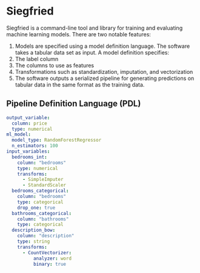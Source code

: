 # Siegfried
Siegfried is a command-line tool and library for training and evaluating machine learning models. There are two
notable features:

1. Models are specified using a model definition language.  The software takes a tabular data set as input.
A model definition specifies:
  1. The label column
  1. The columns to use as features
  1. Transformations such as standardization, imputation, and vectorization
1. The software outputs a serialized pipeline for generating predictions on tabular data in the same
format as the training data.

## Pipeline Definition Language (PDL)

```yaml
output_variable:
  column: price
  type: numerical
ml_model:
  model_type: RandomForestRegressor
  n_estimators: 100
input_variables:
  bedrooms_int:
    column: "bedrooms"
    type: numerical
    transforms:
      - SimpleImputer
      - StandardScaler
  bedrooms_categorical:
    column: "bedrooms"
    type: categorical
    drop_one: true
  bathrooms_categorical:
    column: "bathrooms"
    type: categorical
  description_bow:
    column: "description"
    type: string
    transforms:
      - CountVectorizer:
          analyzer: word
          binary: true
```


